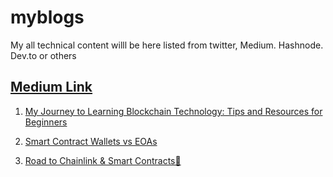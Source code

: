 # myblogs
My all technical content willl be here listed from twitter, Medium. Hashnode. Dev.to or others

 ## [Medium Link](https://medium.com/@thisvishalsingh)
 
1. [My Journey to Learning Blockchain Technology: Tips and Resources for Beginners](https://medium.com/@thisvishalsingh/my-journey-to-learning-blockchain-technology-tips-and-resources-for-beginners-c79ad74b02f1)

2. [Smart Contract Wallets vs EOAs](https://medium.com/@thisvishalsingh/smart-contract-wallets-vs-eoas-7720fdca7141)

3. [Road to Chainlink & Smart Contracts🤔](https://medium.com/@thisvishalsingh/road-to-chainlink-smart-contracts-9261f07467cb)
